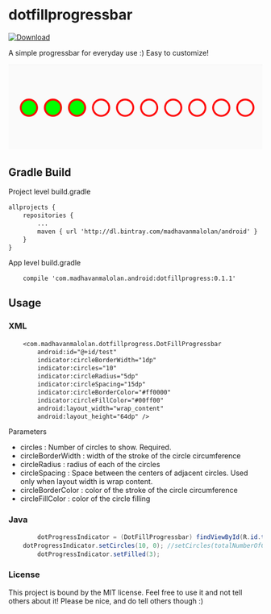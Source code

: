 # dotfillprogressbar

 [ ![Download](https://api.bintray.com/packages/madhavanmalolan/android/dotfillprogress/images/download.svg) ](https://bintray.com/madhavanmalolan/android/dotfillprogress/_latestVersion) 

A simple progressbar for everyday use :)
Easy to customize!

![screenshot](https://github.com/madhavanmalolan/dotfillprogressbar/blob/master/screenshot.png "Screenshot of demo")

## Gradle Build

Project level build.gradle

```
allprojects {
	repositories {
		...
		maven { url 'http://dl.bintray.com/madhavanmalolan/android' }
	}
}

```

App level build.gradle

```
    compile 'com.madhavanmalolan.android:dotfillprogress:0.1.1'

```

## Usage

### XML

```
    <com.madhavanmalolan.dotfillprogress.DotFillProgressbar
        android:id="@+id/test"
        indicator:circleBorderWidth="1dp"
        indicator:circles="10"
        indicator:circleRadius="5dp"
        indicator:circleSpacing="15dp"
        indicator:circleBorderColor="#ff0000"
        indicator:circleFillColor="#00ff00"
        android:layout_width="wrap_content"
        android:layout_height="64dp" />

```
Parameters
* circles : Number of circles to show. Required.
* circleBorderWidth : width of the stroke of the circle circumference
* circleRadius : radius of each of the circles
* circleSpacing : Space between the centers of adjacent circles. Used only when layout width is wrap content. 
* circleBorderColor : color of the stroke of the circle circumference
* circleFillColor : color of the circle filling


### Java

```java
        dotProgressIndicator = (DotFillProgressbar) findViewById(R.id.test);
	dotProgressIndicator.setCircles(10, 0); //setCircles(totalNumberOfCircles, numberOfFilledCircles)
        dotProgressIndicator.setFilled(3);
```

### License
This project is bound by the MIT license. Feel free to use it and not tell others about it! Please be nice, and do tell others though :)
